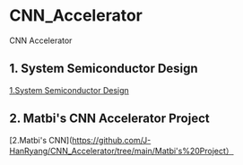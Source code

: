 # CNN_Accelerator
CNN Accelerator

## 1. System Semiconductor Design
[1.System Semiconductor Design](https://github.com/J-HanRyang/CNN_Accelerator/tree/main/System_Semi)

## 2. Matbi's CNN Accelerator Project
[2.Matbi's CNN](https://github.com/J-HanRyang/CNN_Accelerator/tree/main/Matbi's%20Project）
